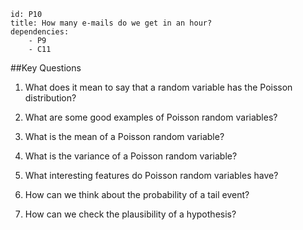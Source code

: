 ````
id: P10
title: How many e-mails do we get in an hour?
dependencies:
    - P9
    - C11
````
##Key Questions

1.  What does it mean to say that a random variable has the Poisson distribution?

1.  What are some good examples of Poisson random variables?

1.  What is the mean of a Poisson random variable?

1.  What is the variance of a Poisson random variable?

1.  What interesting features do Poisson random variables have?

1.  How can we think about the probability of a tail event?

1.  How can we check the plausibility of a hypothesis?